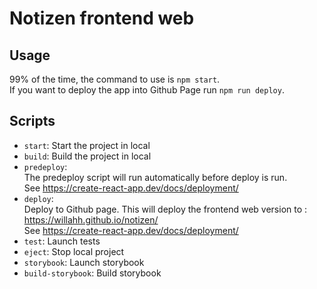 # Notizen frontend web

## Usage
99% of the time, the command to use is `npm start`.  
If you want to deploy the app into Github Page run `npm run deploy`.

## Scripts
* `start`: Start the project in local
* `build`: Build the project in local
* `predeploy`:  
The predeploy script will run automatically before deploy is run.  
See https://create-react-app.dev/docs/deployment/
* `deploy`:  
Deploy to Github page.
This will deploy the frontend web version to :  
https://willahh.github.io/notizen/  
See https://create-react-app.dev/docs/deployment/
* `test`: Launch tests
* `eject`: Stop local project
* `storybook`: Launch storybook
* `build-storybook`: Build storybook